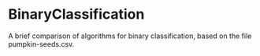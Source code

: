 # BinaryClassification

A brief comparison of algorithms for binary classification, based on the file pumpkin-seeds.csv.
